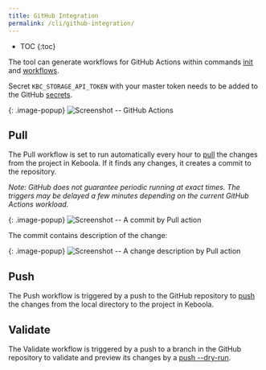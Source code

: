```yaml
---
title: GitHub Integration
permalink: /cli/github-integration/
---
```


* TOC
{:toc}

The tool can generate workflows for GitHub Actions within commands [init](/cli/commands/sync/init/) 
and [workflows](/cli/commands/ci/workflows/).

Secret `KBC_STORAGE_API_TOKEN` with your master token needs to be added to the GitHub 
[secrets](https://docs.github.com/en/actions/security-guides/encrypted-secrets#creating-encrypted-secrets-for-a-repository).

{: .image-popup}
![Screenshot -- GitHub Actions](/cli/github-integration/github-actions.jpg)

## Pull

The Pull workflow is set to run automatically every hour to [pull](/cli/commands/sync/pull/) the changes from 
the project in Keboola. If it finds any changes, it creates a commit to the repository.

*Note: GitHub does not guarantee periodic running at exact times. The triggers may be delayed a few minutes 
depending on the current GitHub Actions workload.* 

{: .image-popup}
![Screenshot -- A commit by Pull action](/cli/github-integration/pull-commit.jpg)

The commit contains description of the change:

{: .image-popup}
![Screenshot -- A change description by Pull action](/cli/github-integration/pull-description.jpg)

## Push

The Push workflow is triggered by a push to the GitHub repository to [push](/cli/commands/sync/push/) the changes from
the local directory to the project in Keboola.

## Validate

The Validate workflow is triggered by a push to a branch in the GitHub repository to validate and preview its changes by 
a [push --dry-run](/cli/commands/sync/push/).
